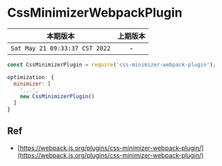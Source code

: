 # CssMinimizerWebpackPlugin

|本期版本|上期版本
|:---:|:---:
`Sat May 21 09:33:37 CST 2022` |  -


```js
const CssMinimizerPlugin = require('css-minimizer-webpack-plugin');

optimization: {
  minimizer: [
    '...',
    new CssMinimizerPlugin()
  ]
}
```


## Ref

* [https://webpack.js.org/plugins/css-minimizer-webpack-plugin/](https://webpack.js.org/plugins/css-minimizer-webpack-plugin/)